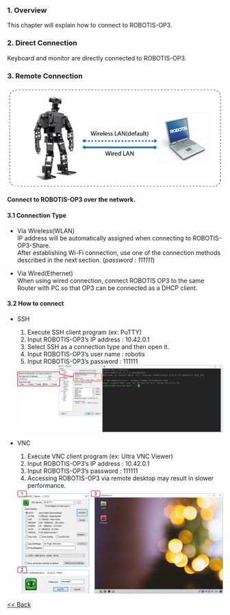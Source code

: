 ### 1. Overview  
This chapter will explain how to connect to ROBOTIS-OP3.  

### 2. Direct Connection  
Keyboard and monitor are directly connected to ROBOTIS-OP3.  


### 3. Remote Connection
<img src="https://github.com/ROBOTIS-GIT/ROBOTIS-Documents/blob/master/wiki-images/ROBOTIS-OP3/op3_connection.png?raw=true"/>   

   **Connect to ROBOTIS-OP3 over the network.**  


#### 3.1 Connection Type  
 - Via Wireless(WLAN)  
 IP address will be automatically assigned when connecting to ROBOTIS-OP3-Share.  
 After establishing Wi-Fi connection, use one of the connection methods described in the next section.
 (_password : 111111_)  

 - Via Wired(Ethernet)   
 When using wired connection, connect ROBOTIS OP3 to the same Router with PC so that OP3 can be connected as a DHCP client.  

#### 3.2 How to connect
 - SSH
    1. Execute SSH client program (ex: PuTTY)
    2. Input ROBOTIS-OP3’s IP address : 10.42.0.1
    3. Select SSH as a connection type and then open it.
    4. Input ROBOTIS-OP3’s user name : robotis
    5. Input ROBOTIS-OP3’s password : 111111  
    <img src="https://github.com/ROBOTIS-GIT/ROBOTIS-Documents/blob/master/wiki-images/ROBOTIS-OP3/op3_connection_ssh.png?raw=true"/>  

 - VNC
    1. Execute VNC client program (ex: Ultra VNC Viewer)
    2. Input ROBOTIS-OP3’s IP address : 10.42.0.1
    3. Input ROBOTIS-OP3’s password : 111111
    4. Accessing ROBOTIS-OP3 via remote desktop may result in slower performance.
    <img src="https://github.com/ROBOTIS-GIT/ROBOTIS-Documents/blob/master/wiki-images/ROBOTIS-OP3/op3_connection_vnc.png?raw=true"/>  




[&lt;&lt; Back](OP3-User's-Guide.md)

